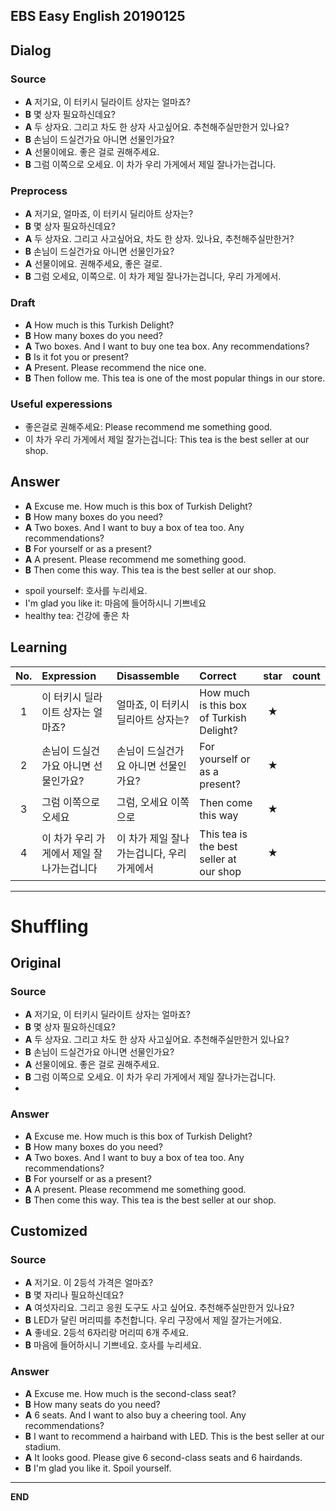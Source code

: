 ## EBS Easy English 20190125

## Dialog

### Source

* **A** 저기요, 이 터키시 딜라이트 상자는 얼마죠?
* **B** 몇 상자 필요하신데요?
* **A** 두 상자요. 그리고 차도 한 상자 사고싶어요. 추천해주실만한거 있나요?
* **B** 손님이 드실건가요 아니면 선물인가요?
* **A** 선물이에요. 좋은 걸로 권해주세요.   
* **B** 그럼 이쪽으로 오세요. 이 차가 우리 가게에서 제일 잘나가는겁니다.


### Preprocess

* **A** 저기요, 얼마죠, 이 터키시 딜리아트 상자는?
* **B** 몇 상자 필요하신데요?
* **A** 두 상자요. 그리고 사고싶어요, 차도 한 상자. 있나요, 추천해주실만한거?  
* **B** 손님이 드실건가요 아니면 선물인가요?
* **A** 선물이에요. 권해주세요, 좋은 걸로.
* **B** 그럼 오세요, 이쪽으로. 이 차가 제일 잘나가는겁니다, 우리 가게에서.

### Draft

* **A** How much is this Turkish Delight?  
* **B** How many boxes do you need?
* **A** Two boxes. And I want to buy one tea box. Any recommendations?  
* **B** Is it fot you or present?
* **A** Present. Please recommend the nice one.  
* **B** Then follow me. This tea is one of the most popular things in our store.


### Useful experessions
- 좋은걸로 권해주세요: Please recommend me something good.
- 이 차가 우리 가게에서 제일 잘가는겁니다: This tea is the best seller at our shop.


## Answer

* **A** Excuse me. How much is this box of Turkish Delight?     
* **B** How many boxes do you need?
* **A** Two boxes. And I want to buy a box of tea too. Any recommendations?    
* **B** For yourself or as a present?
* **A** A present. Please recommend me something good.   
* **B** Then come this way. This tea is the best seller at our shop.

- spoil yourself: 호사를 누리세요.
- I'm glad you like it: 마음에 들어하시니 기쁘네요
- healthy tea: 건강에 좋은 차


## Learning

| No. | Expression | Disassemble | Correct | star | count |
| :---: | :--- | :--- | :--- | :---: | :---: |
| 1 | 이 터키시 딜라이트 상자는 얼마죠? |  얼마죠, 이 터키시 딜리아트 상자는? | How much is this box of Turkish Delight?  | ★ |
| 2 | 손님이 드실건가요 아니면 선물인가요? | 손님이 드실건가요 아니면 선물인가요? | For yourself or as a present? | ★ |
| 3 | 그럼 이쪽으로 오세요 | 그럼, 오세요 이쪽으로  | Then come this way | ★ |
| 4 | 이 차가 우리 가게에서 제일 잘나가는겁니다 | 이 차가 제일 잘나가는겁니다, 우리 가게에서 | This tea is the best seller at our shop | ★ |

---

# Shuffling

## Original

### Source

* **A** 저기요, 이 터키시 딜라이트 상자는 얼마죠?
* **B** 몇 상자 필요하신데요?
* **A** 두 상자요. 그리고 차도 한 상자 사고싶어요. 추천해주실만한거 있나요?
* **B** 손님이 드실건가요 아니면 선물인가요?
* **A** 선물이에요. 좋은 걸로 권해주세요.   
* **B** 그럼 이쪽으로 오세요. 이 차가 우리 가게에서 제일 잘나가는겁니다.
*
### Answer

* **A** Excuse me. How much is this box of Turkish Delight?     
* **B** How many boxes do you need?
* **A** Two boxes. And I want to buy a box of tea too. Any recommendations?    
* **B** For yourself or as a present?
* **A** A present. Please recommend me something good.   
* **B** Then come this way. This tea is the best seller at our shop.

## Customized

### Source

* **A** 저기요. 이 2등석 가격은 얼마죠?
* **B** 몇 자리나 필요하신데요?
* **A** 여섯자리요. 그리고 응원 도구도 사고 싶어요. 추천해주실만한거 있나요?
* **B** LED가 달린 머리띠를 추천합니다. 우리 구장에서 제일 잘가는거에요.
* **A** 좋네요. 2등석 6자리랑 머리띠 6개 주세요.
* **B** 마음에 들어하시니 기쁘네요. 호사를 누리세요.

### Answer

* **A** Excuse me. How much is the second-class seat?
* **B** How many seats do you need?
* **A** 6 seats. And I want to also buy a cheering tool. Any recommendations?
* **B** I want to recommend a hairband with LED. This is the best seller at our stadium.
* **A** It looks good. Please give 6 second-class seats and 6 hairdands.
* **B** I'm glad you like it. Spoil yourself.

---

**END**
